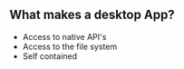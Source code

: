## What makes a desktop App?

- Access to native API's
- Access to the file system
- Self contained  